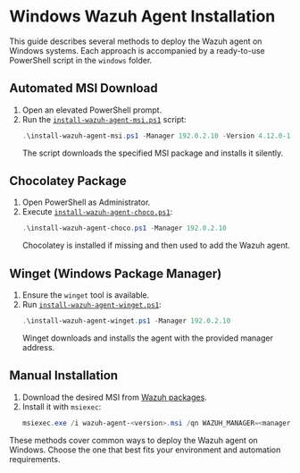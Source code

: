 # Windows Wazuh Agent Installation

This guide describes several methods to deploy the Wazuh agent on Windows systems.
Each approach is accompanied by a ready-to-use PowerShell script in the `windows` folder.

## Automated MSI Download

1. Open an elevated PowerShell prompt.
2. Run the [`install-wazuh-agent-msi.ps1`](../windows/install-wazuh-agent-msi.ps1) script:
   ```powershell
   .\install-wazuh-agent-msi.ps1 -Manager 192.0.2.10 -Version 4.12.0-1
   ```
   The script downloads the specified MSI package and installs it silently.

## Chocolatey Package

1. Open PowerShell as Administrator.
2. Execute [`install-wazuh-agent-choco.ps1`](../windows/install-wazuh-agent-choco.ps1):
   ```powershell
   .\install-wazuh-agent-choco.ps1 -Manager 192.0.2.10
   ```
   Chocolatey is installed if missing and then used to add the Wazuh agent.

## Winget (Windows Package Manager)

1. Ensure the `winget` tool is available.
2. Run [`install-wazuh-agent-winget.ps1`](../windows/install-wazuh-agent-winget.ps1):
   ```powershell
   .\install-wazuh-agent-winget.ps1 -Manager 192.0.2.10
   ```
   Winget downloads and installs the agent with the provided manager address.

## Manual Installation

1. Download the desired MSI from [Wazuh packages](https://packages.wazuh.com/4.x/windows/).
2. Install it with `msiexec`:
   ```powershell
   msiexec.exe /i wazuh-agent-<version>.msi /qn WAZUH_MANAGER=<manager_ip>
   ```

These methods cover common ways to deploy the Wazuh agent on Windows. Choose the one
that best fits your environment and automation requirements.
